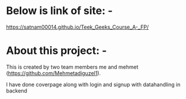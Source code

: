 # Below is link of site: -
https://satnam00014.github.io/Teek_Geeks_Course_A-_FP/
# About this project: - 
This is created by two team members me and mehmet (https://github.com/Mehmetadiguzel1).

I have done coverpage along with login and signup with datahandling in backend
